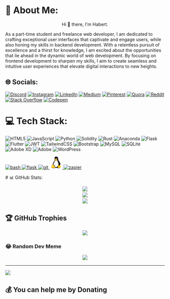 # 💫 About Me:
<p align="center">Hi 👋 there, I'm Habert.</p>

As a part-time student and freelance web developer, I am dedicated to crafting exceptional user interfaces that captivate and engage users, while also honing my skills in backend development. With a relentless pursuit of excellence and a thirst for knowledge, I am excited about the opportunities that lie ahead in the dynamic world of web development. By focusing on frontend development to sharpen my skills, I aim to create seamless and intuitive user experiences that elevate digital interactions to new heights.

## 🌐 Socials:
<p align="center">
  
[![Discord](https://img.shields.io/badge/Discord-%237289DA.svg?logo=discord&logoColor=white)](https://discord.gg/habert) [![Instagram](https://img.shields.io/badge/Instagram-%23E4405F.svg?logo=Instagram&logoColor=white)](https://instagram.com/habertkungu) [![LinkedIn](https://img.shields.io/badge/LinkedIn-%230077B5.svg?logo=linkedin&logoColor=white)](https://linkedin.com/in/habbertkungu) [![Medium](https://img.shields.io/badge/Medium-12100E?logo=medium&logoColor=white)](https://medium.com/@@Habertkungu) [![Pinterest](https://img.shields.io/badge/Pinterest-%23E60023.svg?logo=Pinterest&logoColor=white)](https://pinterest.com/Habert) [![Quora](https://img.shields.io/badge/Quora-%23B92B27.svg?logo=Quora&logoColor=white)](https://quora.com/profile/Habert) [![Reddit](https://img.shields.io/badge/Reddit-%23FF4500.svg?logo=Reddit&logoColor=white)](https://reddit.com/user/Habertkungu) [![Stack Overflow](https://img.shields.io/badge/-Stackoverflow-FE7A16?logo=stack-overflow&logoColor=white)](https://stackoverflow.com/users/Habertkungu)  [![Codepen](https://img.shields.io/badge/Codepen-000000?style=for-the-badge&logo=codepen&logoColor=white)](https://codepen.io/Habert) 
</p>

# 💻 Tech Stack:
![HTML5](https://img.shields.io/badge/html5-%23E34F26.svg?style=for-the-badge&logo=html5&logoColor=white) ![JavaScript](https://img.shields.io/badge/javascript-%23323330.svg?style=for-the-badge&logo=javascript&logoColor=%23F7DF1E) ![Python](https://img.shields.io/badge/python-3670A0?style=for-the-badge&logo=python&logoColor=ffdd54) ![Solidity](https://img.shields.io/badge/Solidity-%23363636.svg?style=for-the-badge&logo=solidity&logoColor=white) ![Rust](https://img.shields.io/badge/rust-%23000000.svg?style=for-the-badge&logo=rust&logoColor=white) ![Anaconda](https://img.shields.io/badge/Anaconda-%2344A833.svg?style=for-the-badge&logo=anaconda&logoColor=white) ![Flask](https://img.shields.io/badge/flask-%23000.svg?style=for-the-badge&logo=flask&logoColor=white) ![Flutter](https://img.shields.io/badge/Flutter-%2302569B.svg?style=for-the-badge&logo=Flutter&logoColor=white) ![JWT](https://img.shields.io/badge/JWT-black?style=for-the-badge&logo=JSON%20web%20tokens) ![TailwindCSS](https://img.shields.io/badge/tailwindcss-%2338B2AC.svg?style=for-the-badge&logo=tailwind-css&logoColor=white) ![Bootstrap](https://img.shields.io/badge/bootstrap-%238511FA.svg?style=for-the-badge&logo=bootstrap&logoColor=white) ![MySQL](https://img.shields.io/badge/mysql-%2300000f.svg?style=for-the-badge&logo=mysql&logoColor=white) ![SQLite](https://img.shields.io/badge/sqlite-%2307405e.svg?style=for-the-badge&logo=sqlite&logoColor=white) ![Adobe XD](https://img.shields.io/badge/Adobe%20XD-470137?style=for-the-badge&logo=Adobe%20XD&logoColor=#FF61F6) ![Adobe](https://img.shields.io/badge/adobe-%23FF0000.svg?style=for-the-badge&logo=adobe&logoColor=white) ![WordPress](https://img.shields.io/badge/WordPress-%23117AC9.svg?style=for-the-badge&logo=WordPress&logoColor=white)

<p align="left"> <a href="https://www.gnu.org/software/bash/" target="_blank" rel="noreferrer"> <img src="https://www.vectorlogo.zone/logos/gnu_bash/gnu_bash-icon.svg" alt="bash" width="40" height="40"/> </a> <a href="https://flask.palletsprojects.com/" target="_blank" rel="noreferrer"> <img src="https://www.vectorlogo.zone/logos/pocoo_flask/pocoo_flask-icon.svg" alt="flask" width="40" height="40"/> </a> <a href="https://git-scm.com/" target="_blank" rel="noreferrer"> <img src="https://www.vectorlogo.zone/logos/git-scm/git-scm-icon.svg" alt="git" width="40" height="40"/> </a>  <a href="https://www.linux.org/" target="_blank" rel="noreferrer"> <img src="https://raw.githubusercontent.com/devicons/devicon/master/icons/linux/linux-original.svg" alt="linux" width="40" height="40"/> </a> <a href="https://zapier.com" target="_blank" rel="noreferrer"> <img src="https://www.vectorlogo.zone/logos/zapier/zapier-icon.svg" alt="zapier" width="40" height="40"/> </a> </p>
# 📊 GitHub Stats:
<p align="center">
  <img src="https://github-readme-stats.vercel.app/api?username=habert-kungu&theme=tokyonight&hide_border=true&include_all_commits=false&count_private=flase" /><br/>
  <img src="https://github-readme-streak-stats.herokuapp.com/?user=habert-kungu&theme=tokyonight&hide_border=true" /><br/>
  <img src="https://github-readme-stats.vercel.app/api/top-langs/?username=habert-kungu&theme=tokyonight&hide_border=true&include_all_commits=false&count_private=true&layout=compact" />
</p>

## 🏆 GitHub Trophies
<p align="center">
  <img src="https://github-profile-trophy.vercel.app/?username=habert-kungu&theme=tokyonight&no-frame=true&no-bg=true&margin-w=4" />
</p>

### 😂 Random Dev Meme
<p align="center">
  <img src='https://randommeme-five.vercel.app/' style="height: 400px;"/>
</p>

---
[![](https://visitcount.itsvg.in/api?id=habert-kungu&icon=4&color=3)](https://visitcount.itsvg.in)
## 💰 You can help me by Donating

